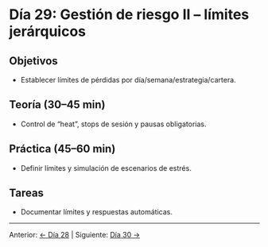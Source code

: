 # Día 29: Gestión de riesgo II – límites jerárquicos

## Objetivos
- Establecer límites de pérdidas por día/semana/estrategia/cartera.

## Teoría (30–45 min)
- Control de “heat”, stops de sesión y pausas obligatorias.

## Práctica (45–60 min)
- Definir límites y simulación de escenarios de estrés.

## Tareas
- Documentar límites y respuestas automáticas.

---
Anterior: [← Día 28](Dia_28.md) | Siguiente: [Día 30 →](Dia_30.md)
